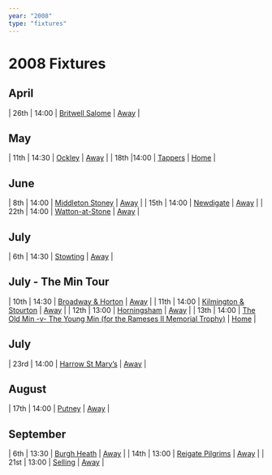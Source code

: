 ```yaml
---
year: "2008"
type: "fixtures"
---
```


# 2008 Fixtures

## April

| 26th | 14:00 | [Britwell Salome](2008-britwell-salome.md) | [Away]() |

## May

| 11th | 14:30 | [Ockley](2008-ockley.md) | [Away]() |
| 18th |14:00 | [Tappers](2008-tappers.md) | [Home]() |

## June

| 8th | 14:00 | [Middleton Stoney](2008-middleton-stoney.md) | [Away](https://goo.gl/maps/NKG1fHyPgmci55aGA) |
| 15th | 14:00 | [Newdigate](2008-newdigate.md) | [Away](https://goo.gl/maps/kQnkUfc3MdtqLyvd8) |
| 22th | 14:00 | [Watton-at-Stone](2008-watton-at-stone.md) | [Away]() |

## July

| 6th | 14:30 | [Stowting](2008-stowting.md) | [Away]() |

## July - The Min Tour

| 10th | 14:30 | [Broadway & Horton](2008-broadway-and-horton.md) | [Away]() |
| 11th | 14:00 | [Kilmington & Stourton](2008-kilmington-and-stourton.md) | [Away]() |
| 12th | 13:00 | [Horningsham](2008-horningsham.md) | [Away]() |
| 13th | 14:00 | [The Old Min -v- The Young Min (for the Rameses II Memorial Trophy)](2008-the-old-min-the-young-min.md) | [Home]() |

## July

| 23rd | 14:00 | [Harrow St Mary’s](2008-harrow-st-marys.md) | [Away]() |

## August

| 17th | 14:00 | [Putney](2008-putney.md) | [Away]() |

## September

| 6th | 13:30 | [Burgh Heath](2008-burgh-heath.md) | [Away]() |
| 14th | 13:00 | [Reigate Pilgrims](2008-reigate-pilgrims.md) | [Away]() |
| 21st | 13:00 | [Selling](2008-selling.md) | [Away]() |